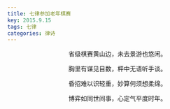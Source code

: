 ```yaml
---
title: 七律参加老年棋赛
key: 2015.9.15
tags: 七律
categories: 律诗
---
```


<p align="center">省级棋赛黄山边，未去景游也悠闲。
</p>
<p align="center">胸里有谋见目数，枰中无语听手谈。
</p>
<p align="center">昏招难以识轻重，妙算何须想柔绵。
</p>
<p align="center">博弈如同世间事，心定气平度时年。
</p>
